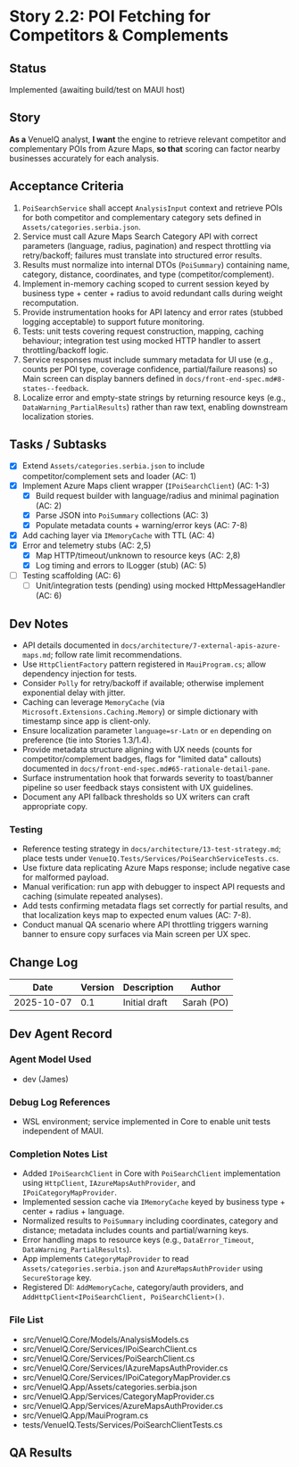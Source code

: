 # Story 2.2: POI Fetching for Competitors & Complements

## Status
Implemented (awaiting build/test on MAUI host)

## Story
**As a** VenueIQ analyst,
**I want** the engine to retrieve relevant competitor and complementary POIs from Azure Maps,
**so that** scoring can factor nearby businesses accurately for each analysis.

## Acceptance Criteria
1. `PoiSearchService` shall accept `AnalysisInput` context and retrieve POIs for both competitor and complementary category sets defined in `Assets/categories.serbia.json`.
2. Service must call Azure Maps Search Category API with correct parameters (language, radius, pagination) and respect throttling via retry/backoff; failures must translate into structured error results.
3. Results must normalize into internal DTOs (`PoiSummary`) containing name, category, distance, coordinates, and type (competitor/complement).
4. Implement in-memory caching scoped to current session keyed by business type + center + radius to avoid redundant calls during weight recomputation.
5. Provide instrumentation hooks for API latency and error rates (stubbed logging acceptable) to support future monitoring.
6. Tests: unit tests covering request construction, mapping, caching behaviour; integration test using mocked HTTP handler to assert throttling/backoff logic.
7. Service responses must include summary metadata for UI use (e.g., counts per POI type, coverage confidence, partial/failure reasons) so Main screen can display banners defined in `docs/front-end-spec.md#8-states--feedback`.
8. Localize error and empty-state strings by returning resource keys (e.g., `DataWarning_PartialResults`) rather than raw text, enabling downstream localization stories.

## Tasks / Subtasks
- [x] Extend `Assets/categories.serbia.json` to include competitor/complement sets and loader (AC: 1)
- [x] Implement Azure Maps client wrapper (`IPoiSearchClient`) (AC: 1-3)
  - [x] Build request builder with language/radius and minimal pagination (AC: 2)
  - [x] Parse JSON into `PoiSummary` collections (AC: 3)
  - [x] Populate metadata counts + warning/error keys (AC: 7-8)
- [x] Add caching layer via `IMemoryCache` with TTL (AC: 4)
- [x] Error and telemetry stubs (AC: 2,5)
  - [x] Map HTTP/timeout/unknown to resource keys (AC: 2,8)
  - [x] Log timing and errors to ILogger (stub) (AC: 5)
- [ ] Testing scaffolding (AC: 6)
  - [ ] Unit/integration tests (pending) using mocked HttpMessageHandler (AC: 6)

## Dev Notes
- API details documented in `docs/architecture/7-external-apis-azure-maps.md`; follow rate limit recommendations.
- Use `HttpClientFactory` pattern registered in `MauiProgram.cs`; allow dependency injection for tests.
- Consider `Polly` for retry/backoff if available; otherwise implement exponential delay with jitter.
- Caching can leverage `MemoryCache` (via `Microsoft.Extensions.Caching.Memory`) or simple dictionary with timestamp since app is client-only.
- Ensure localization parameter `language=sr-Latn` or `en` depending on preference (tie into Stories 1.3/1.4).
- Provide metadata structure aligning with UX needs (counts for competitor/complement badges, flags for "limited data" callouts) documented in `docs/front-end-spec.md#65-rationale-detail-pane`.
- Surface instrumentation hook that forwards severity to toast/banner pipeline so user feedback stays consistent with UX guidelines.
- Document any API fallback thresholds so UX writers can craft appropriate copy.

### Testing
- Reference testing strategy in `docs/architecture/13-test-strategy.md`; place tests under `VenueIQ.Tests/Services/PoiSearchServiceTests.cs`.
- Use fixture data replicating Azure Maps response; include negative case for malformed payload.
- Manual verification: run app with debugger to inspect API requests and caching (simulate repeated analyses).
- Add tests confirming metadata flags set correctly for partial results, and that localization keys map to expected enum values (AC: 7-8).
- Conduct manual QA scenario where API throttling triggers warning banner to ensure copy surfaces via Main screen per UX spec.

## Change Log
| Date | Version | Description | Author |
|---|---|---|---|
| 2025-10-07 | 0.1 | Initial draft | Sarah (PO) |

## Dev Agent Record

### Agent Model Used

- dev (James)
### Debug Log References

- WSL environment; service implemented in Core to enable unit tests independent of MAUI.
### Completion Notes List

- Added `IPoiSearchClient` in Core with `PoiSearchClient` implementation using `HttpClient`, `IAzureMapsAuthProvider`, and `IPoiCategoryMapProvider`.
- Implemented session cache via `IMemoryCache` keyed by business type + center + radius + language.
- Normalized results to `PoiSummary` including coordinates, category and distance; metadata includes counts and partial/warning keys.
- Error handling maps to resource keys (e.g., `DataError_Timeout`, `DataWarning_PartialResults`).
- App implements `CategoryMapProvider` to read `Assets/categories.serbia.json` and `AzureMapsAuthProvider` using `SecureStorage` key.
- Registered DI: `AddMemoryCache`, category/auth providers, and `AddHttpClient<IPoiSearchClient, PoiSearchClient>()`.
### File List

- src/VenueIQ.Core/Models/AnalysisModels.cs
- src/VenueIQ.Core/Services/IPoiSearchClient.cs
- src/VenueIQ.Core/Services/PoiSearchClient.cs
- src/VenueIQ.Core/Services/IAzureMapsAuthProvider.cs
- src/VenueIQ.Core/Services/IPoiCategoryMapProvider.cs
- src/VenueIQ.App/Assets/categories.serbia.json
- src/VenueIQ.App/Services/CategoryMapProvider.cs
- src/VenueIQ.App/Services/AzureMapsAuthProvider.cs
- src/VenueIQ.App/MauiProgram.cs
 - tests/VenueIQ.Tests/Services/PoiSearchClientTests.cs
## QA Results
